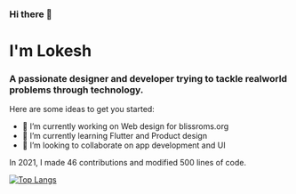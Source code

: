 ### Hi there 👋
# I'm Lokesh
### A passionate designer and developer trying to tackle realworld problems through technology.

Here are some ideas to get you started:
- 🔭 I’m currently working on Web design for blissroms.org
- 🌱 I’m currently learning Flutter and Product design
- 👯 I’m looking to collaborate on app development and UI




In 2021, I made 46 contributions and modified 500 lines of code.


[![Top Langs](https://github-readme-stats.vercel.app/api/top-langs/?username=Lokesh3152&layout=compact)](https://github.com/Lokesh3152/github-readme-stats)
